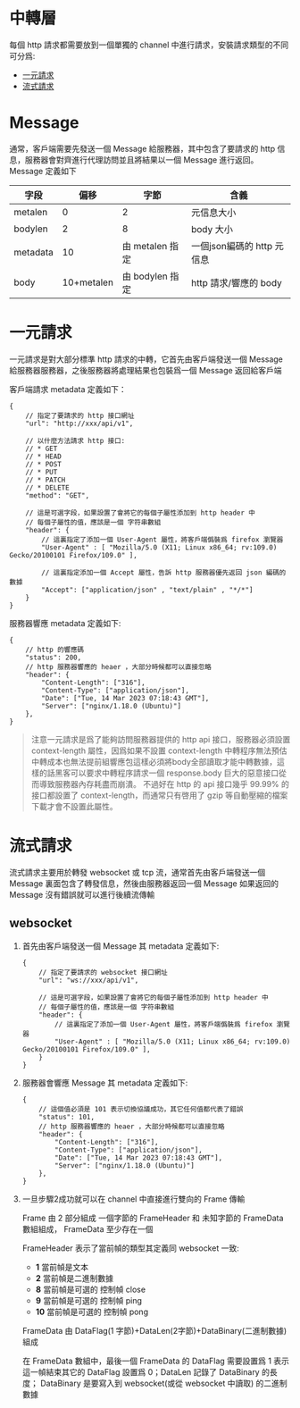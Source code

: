 # 中轉層

每個 http 請求都需要放到一個單獨的 channel 中進行請求，安裝請求類型的不同可分爲:

* [一元請求](#一元請求)
* [流式請求](#流式請求)

# Message

通常，客戶端需要先發送一個 Message 給服務器，其中包含了要請求的 http 信息，服務器會對齊進行代理訪問並且將結果以一個 Message 進行返回。 Message 定義如下

| 字段 | 偏移 | 字節 | 含義 |
|--- |--- |---|---|
|   metalen  |   0   |  2   |   元信息大小    |
|   bodylen  |   2   |  8   |   body 大小    |
|   metadata  |   10   |  由 metalen 指定   |   一個json編碼的 http 元信息    |
|   body  |   10+metalen   |  由 bodylen 指定   |   http 請求/響應的 body    |

# 一元請求

一元請求是對大部分標準 http 請求的中轉，它首先由客戶端發送一個 Message 給服務器服務器，之後服務器將處理結果也包裝爲一個 Message 返回給客戶端


客戶端請求 metadata 定義如下：

```
{
    // 指定了要請求的 http 接口網址
    "url": "http://xxx/api/v1", 

    // 以什麼方法請求 http 接口:
    // * GET 
    // * HEAD 
    // * POST 
    // * PUT 
    // * PATCH 
    // * DELETE
    "method": "GET",
    
    // 這是可選字段，如果設置了會將它的每個子屬性添加到 http header 中
    // 每個子屬性的值，應該是一個 字符串數組
    "header": {
        // 這裏指定了添加一個 User-Agent 屬性，將客戶端僞裝爲 firefox 瀏覽器
        "User-Agent" : [ "Mozilla/5.0 (X11; Linux x86_64; rv:109.0) Gecko/20100101 Firefox/109.0" ],

        // 這裏指定添加一個 Accept 屬性，告訴 http 服務器優先返回 json 編碼的數據
        "Accept": ["application/json" , "text/plain" , "*/*"]
    }
}
```


服務器響應 metadata 定義如下:

```
{
    // http 的響應碼
    "status": 200,
    // http 服務器響應的 heaer ，大部分時候都可以直接忽略
    "header": {
        "Content-Length": ["316"],
        "Content-Type": ["application/json"],
        "Date": ["Tue, 14 Mar 2023 07:18:43 GMT"],
        "Server": ["nginx/1.18.0 (Ubuntu)"]
    },
}
```

> 注意一元請求是爲了能夠訪問服務器提供的 http api 接口，服務器必須設置 context-length 屬性，因爲如果不設置 context-length 中轉程序無法預估中轉成本也無法提前組響應包這樣必須將body全部讀取才能中轉數據，這樣的話黑客可以要求中轉程序請求一個 response.body 巨大的惡意接口從而導致服務器內存耗盡而崩潰。
> 不過好在 http 的 api 接口幾乎 99.99% 的接口都設置了 context-length，而通常只有啓用了 gzip 等自動壓縮的檔案下載才會不設置此屬性。

# 流式請求

流式請求主要用於轉發 websocket 或 tcp 流，通常首先由客戶端發送一個 Message 裏面包含了轉發信息，然後由服務器返回一個 Message 如果返回的 Message 沒有錯誤就可以進行後續流傳輸

## websocket

1. 首先由客戶端發送一個 Message 其 metadata 定義如下:

    ```
    {
        // 指定了要請求的 websocket 接口網址
        "url": "ws://xxx/api/v1", 
        
        // 這是可選字段，如果設置了會將它的每個子屬性添加到 http header 中
        // 每個子屬性的值，應該是一個 字符串數組
        "header": {
            // 這裏指定了添加一個 User-Agent 屬性，將客戶端僞裝爲 firefox 瀏覽器
            "User-Agent" : [ "Mozilla/5.0 (X11; Linux x86_64; rv:109.0) Gecko/20100101 Firefox/109.0" ],
        }
    }
    ```

2.  服務器會響應 Message 其 metadata 定義如下:

    ```
    {
        // 這個值必須是 101 表示切換協議成功，其它任何值都代表了錯誤
        "status": 101,
        // http 服務器響應的 heaer ，大部分時候都可以直接忽略
        "header": {
            "Content-Length": ["316"],
            "Content-Type": ["application/json"],
            "Date": ["Tue, 14 Mar 2023 07:18:43 GMT"],
            "Server": ["nginx/1.18.0 (Ubuntu)"]
        },
    }
    ```
3. 一旦步驟2成功就可以在 channel 中直接進行雙向的 Frame 傳輸

    Frame 由 2 部分組成 一個字節的 FrameHeader 和 未知字節的 FrameData 數組組成， FrameData 至少存在一個

    FrameHeader 表示了當前幀的類型其定義同 websocket 一致:
    * **1** 當前幀是文本
    * **2** 當前幀是二進制數據
    * **8** 當前幀是可選的 控制幀 close
    * **9** 當前幀是可選的 控制幀 ping
    * **10** 當前幀是可選的 控制幀 pong

    FrameData 由 DataFlag(1 字節)+DataLen(2字節)+DataBinary(二進制數據) 組成

    在 FrameData 數組中，最後一個 FrameData 的 DataFlag 需要設置爲 1 表示這一幀結束其它的 DataFlag 設置爲 0；DataLen 記錄了 DataBinary 的長度； DataBinary 是要寫入到 websocket(或從 websocket 中讀取) 的二進制數據
